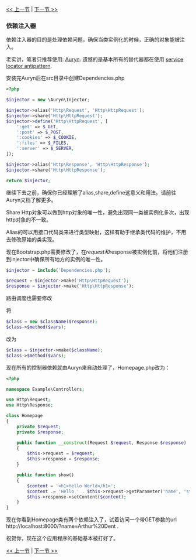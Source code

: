 [<< 上一节](07-inversion-of-control.md) | [下一节 >>](09-templating.md)

### 依赖注入器 

依赖注入器的目的是处理依赖问题，确保当类实例化的时候，正确的对象能被注入。

老实讲，笔者只推荐使用: [Auryn](https://github.com/rdlowrey/Auryn). 遗憾的是基本所有的替代器都在使用 [service locator antipattern](http://blog.ploeh.dk/2010/02/03/ServiceLocatorisanAnti-Pattern/).

安装完Auryn后在src目录中创建Dependencies.php

```php
<?php

$injector = new \Auryn\Injector;

$injector->alias('Http\Request', 'Http\HttpRequest');
$injector->share('Http\HttpRequest');
$injector->define('Http\HttpRequest', [
    ':get' => $_GET,
    ':post' => $_POST,
    ':cookies' => $_COOKIE,
    ':files' => $_FILES,
    ':server' => $_SERVER,
]);

$injector->alias('Http\Response', 'Http\HttpResponse');
$injector->share('Http\HttpResponse');

return $injector;
```

继续下去之前，确保你已经理解了alias,share,define这意义和用法。请前往Auryn文档了解更多。

Share Http对象可以做到http对象的唯一性，避免出现同一类被实例化多次，出现http对象的不一致。

Alias的可以用接口代码类来进行类型映射，这样有助于继承类代码的维护，不用去修改原始的类实现。

现在Bootstrap.php需要修改了，在$request和$response被实例化前，将他们注册到injector中确保所有地方的实例的唯一性。

```php
$injector = include('Dependencies.php');

$request = $injector->make('Http\HttpRequest');
$response = $injector->make('Http\HttpResponse');
```
路由调度也需要修改

将
```php
$class = new $className($response);
$class->$method($vars);
```

改为

```php
$class = $injector->make($className);
$class->$method($vars);
```

现在所有的控制器依赖就由Auryn来自动处理了，Homepage.php改为：
```php
<?php

namespace Example\Controllers;

use Http\Request;
use Http\Response;

class Homepage
{
    private $request;
    private $response;

    public function __construct(Request $request, Response $response)
    {
        $this->request = $request;
        $this->response = $response;
    }

    public function show()
    {
        $content = '<h1>Hello World</h1>';
        $content .= 'Hello ' . $this->request->getParameter('name', 'stranger');
        $this->response->setContent($content);
    }
}
```

现在你看到Homepage类有两个依赖注入了，试着访问一个带GET参数的url
http://localhost:8000/?name=Arthur%20Dent .

祝贺你，现在这个应用程序的基础基本被打好了。

[<< 上一节](07-inversion-of-control.md) | [下一节 >>](09-templating.md)

